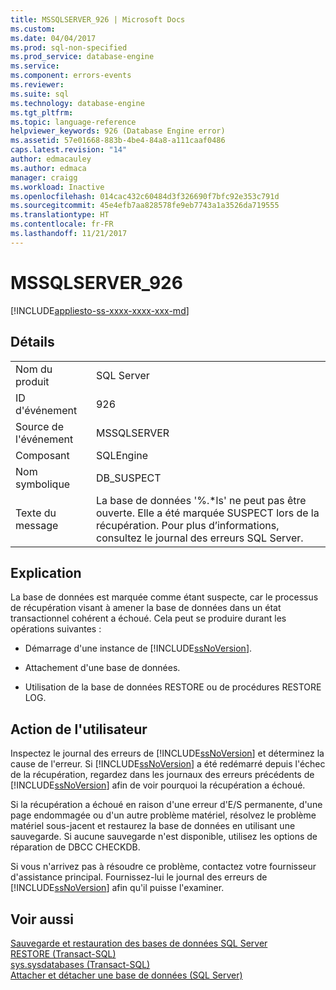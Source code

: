 ```yaml
---
title: MSSQLSERVER_926 | Microsoft Docs
ms.custom: 
ms.date: 04/04/2017
ms.prod: sql-non-specified
ms.prod_service: database-engine
ms.service: 
ms.component: errors-events
ms.reviewer: 
ms.suite: sql
ms.technology: database-engine
ms.tgt_pltfrm: 
ms.topic: language-reference
helpviewer_keywords: 926 (Database Engine error)
ms.assetid: 57e01668-883b-4be4-84a8-a111caaf0486
caps.latest.revision: "14"
author: edmacauley
ms.author: edmaca
manager: craigg
ms.workload: Inactive
ms.openlocfilehash: 014cac432c60484d3f326690f7bfc92e353c791d
ms.sourcegitcommit: 45e4efb7aa828578fe9eb7743a1a3526da719555
ms.translationtype: HT
ms.contentlocale: fr-FR
ms.lasthandoff: 11/21/2017
---
```

# <a name="mssqlserver926"></a>MSSQLSERVER_926
[!INCLUDE[appliesto-ss-xxxx-xxxx-xxx-md](../../includes/appliesto-ss-xxxx-xxxx-xxx-md.md)]
  
## <a name="details"></a>Détails  
  
|||  
|-|-|  
|Nom du produit|SQL Server|  
|ID d'événement|926|  
|Source de l'événement|MSSQLSERVER|  
|Composant|SQLEngine|  
|Nom symbolique|DB_SUSPECT|  
|Texte du message|La base de données '%.*ls' ne peut pas être ouverte. Elle a été marquée SUSPECT lors de la récupération. Pour plus d’informations, consultez le journal des erreurs SQL Server.|  
  
## <a name="explanation"></a>Explication  
La base de données est marquée comme étant suspecte, car le processus de récupération visant à amener la base de données dans un état transactionnel cohérent a échoué. Cela peut se produire durant les opérations suivantes :  
  
-   Démarrage d'une instance de [!INCLUDE[ssNoVersion](../../includes/ssnoversion-md.md)].  
  
-   Attachement d'une base de données.  
  
-   Utilisation de la base de données RESTORE ou de procédures RESTORE LOG.  
  
## <a name="user-action"></a>Action de l'utilisateur  
Inspectez le journal des erreurs de [!INCLUDE[ssNoVersion](../../includes/ssnoversion-md.md)] et déterminez la cause de l'erreur. Si [!INCLUDE[ssNoVersion](../../includes/ssnoversion-md.md)] a été redémarré depuis l'échec de la récupération, regardez dans les journaux des erreurs précédents de [!INCLUDE[ssNoVersion](../../includes/ssnoversion-md.md)] afin de voir pourquoi la récupération a échoué.  
  
Si la récupération a échoué en raison d'une erreur d'E/S permanente, d'une page endommagée ou d'un autre problème matériel, résolvez le problème matériel sous-jacent et restaurez la base de données en utilisant une sauvegarde. Si aucune sauvegarde n'est disponible, utilisez les options de réparation de DBCC CHECKDB.  
  
Si vous n'arrivez pas à résoudre ce problème, contactez votre fournisseur d'assistance principal. Fournissez-lui le journal des erreurs de [!INCLUDE[ssNoVersion](../../includes/ssnoversion-md.md)] afin qu'il puisse l'examiner.  
  
## <a name="see-also"></a>Voir aussi  
[Sauvegarde et restauration des bases de données SQL Server](~/relational-databases/backup-restore/back-up-and-restore-of-sql-server-databases.md)  
[RESTORE &#40;Transact-SQL&#41;](~/t-sql/statements/restore-statements-transact-sql.md)  
[sys.sysdatabases &#40;Transact-SQL&#41;](~/relational-databases/system-compatibility-views/sys-sysdatabases-transact-sql.md)  
[Attacher et détacher une base de données &#40;SQL Server&#41;](~/relational-databases/databases/database-detach-and-attach-sql-server.md)  
  
